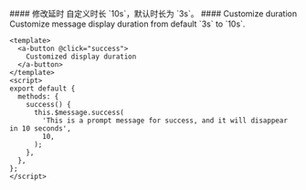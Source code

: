 <cn>
#### 修改延时
自定义时长 `10s`，默认时长为 `3s`。
</cn>

<us>
#### Customize duration
Customize message display duration from default `3s` to `10s`.
</us>

```vue
<template>
  <a-button @click="success">
    Customized display duration
  </a-button>
</template>
<script>
export default {
  methods: {
    success() {
      this.$message.success(
        'This is a prompt message for success, and it will disappear in 10 seconds',
        10,
      );
    },
  },
};
</script>
```

